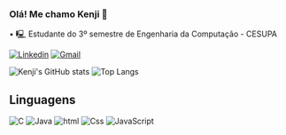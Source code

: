 ### Olá! Me chamo Kenji 👋

 • 🖳 Estudante do 3º semestre de Engenharia da Computação - CESUPA

[![Linkedin](https://img.shields.io/badge/LinkedIn-0077B5?style=for-the-badge&logo=linkedin&logoColor=white)](https://www.linkedin.com/in/enzo-kikuchi-64a583297/)
[![Gmail](https://img.shields.io/badge/Gmail-D14836?style=for-the-badge&logo=gmail&logoColor=white)](enzo.k.kikuchi@gmail.com)

![Kenji's GitHub stats](https://github-readme-stats.vercel.app/api?username=Jkenji&show_icons=true&bg_color=00000000)
![Top Langs](https://github-readme-stats.vercel.app/api/top-langs/?username=Jkenji&layout=compact)

## Linguagens 

![C](https://img.shields.io/badge/C-00599C?style=for-the-badge&logo=c&logoColor=white)
![Java](https://img.shields.io/badge/Java-ED8B00?style=for-the-badge&logo=openjdk&logoColor=white)
![html](https://img.shields.io/badge/HTML5-E34F26?style=for-the-badge&logo=html5&logoColor=white)
![Css](https://img.shields.io/badge/CSS3-1572B6?style=for-the-badge&logo=css3&logoColor=white)
![JavaScript](https://img.shields.io/badge/javascript-%23323330.svg?style=for-the-badge&logo=javascript&logoColor=%23F7DF1E)

